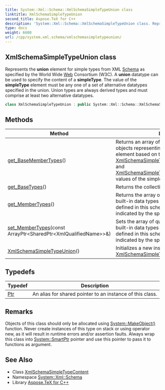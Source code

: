```yaml
---
title: System::Xml::Schema::XmlSchemaSimpleTypeUnion class
linktitle: XmlSchemaSimpleTypeUnion
second_title: Aspose.TeX for C++
description: 'System::Xml::Schema::XmlSchemaSimpleTypeUnion class. Represents the union element for simple types from XML Schema as specified by the World Wide Web Consortium (W3C). A union datatype can be used to specify the content of a simpleType. The value of the simpleType element must be any one of a set of alternative datatypes specified in the union. Union types are always derived types and must comprise at least two alternative datatypes in C++.'
type: docs
weight: 6600
url: /cpp/system.xml.schema/xmlschemasimpletypeunion/
---
```

## XmlSchemaSimpleTypeUnion class


Represents the **union** element for simple types from XML [Schema](../) as specified by the World Wide [Web](../../system.web/) Consortium (W3C). A **union** datatype can be used to specify the content of a **simpleType**. The value of the **simpleType** element must be any one of a set of alternative datatypes specified in the union. Union types are always derived types and must comprise at least two alternative datatypes.

```cpp
class XmlSchemaSimpleTypeUnion : public System::Xml::Schema::XmlSchemaSimpleTypeContent
```

## Methods

| Method | Description |
| --- | --- |
| [get_BaseMemberTypes](./get_basemembertypes/)() | Returns an array of [XmlSchemaSimpleType](../xmlschemasimpletype/) objects representing the type of the **simpleType** element based on the [XmlSchemaSimpleTypeUnion::get_BaseTypes](./get_basetypes/) and [XmlSchemaSimpleTypeUnion::get_MemberTypes](./get_membertypes/) values of the simple type. |
| [get_BaseTypes](./get_basetypes/)() | Returns the collection of base types. |
| [get_MemberTypes](./get_membertypes/)() | Returns the array of qualified member names of built-in data types or **simpleType** elements defined in this schema (or another schema indicated by the specified namespace). |
| [set_MemberTypes](./set_membertypes/)(const ArrayPtr\<SharedPtr\<XmlQualifiedName\>\>\&) | Sets the array of qualified member names of built-in data types or **simpleType** elements defined in this schema (or another schema indicated by the specified namespace). |
| [XmlSchemaSimpleTypeUnion](./xmlschemasimpletypeunion/)() | Initializes a new instance of the [XmlSchemaSimpleTypeUnion](./) class. |
## Typedefs

| Typedef | Description |
| --- | --- |
| [Ptr](./ptr/) | An alias for shared pointer to an instance of this class. |
## Remarks



Objects of this class should only be allocated using [System::MakeObject()](../../system/makeobject/) function. Never create instances of this type on stack or using operator new, as it will result in runtime errors and/or assertion faults. Always wrap this class into [System::SmartPtr](../../system/smartptr/) pointer and use this pointer to pass it to functions as argument. 

## See Also

* Class [XmlSchemaSimpleTypeContent](../xmlschemasimpletypecontent/)
* Namespace [System::Xml::Schema](../)
* Library [Aspose.TeX for C++](../../)
